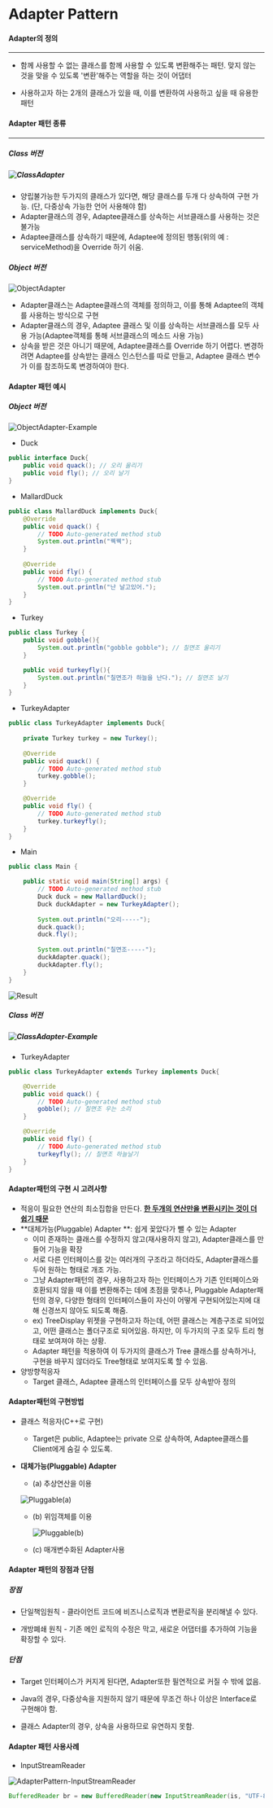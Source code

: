 # Adapter Pattern

#### Adapter의 정의

------

- 함께 사용할 수 없는 클래스를 함께 사용할 수 있도록 변환해주는 패턴. 맞지 않는 것을 맞을 수 있도록 '변환'해주는 역할을 하는 것이 어댑터

- 사용하고자 하는 2개의 클래스가 있을 때, 이를 변환하여 사용하고 싶을 때 유용한 패턴

#### Adapter 패턴 종류

------

##### Class 버전

##### ![ClassAdapter](../../resource/structural-patterns/ClassAdapter.png)

- 양립불가능한 두가지의 클래스가 있다면, 해당 클래스를 두개 다 상속하여 구현 가능. (단, 다중상속 가능한 언어 사용해야 함)
- Adapter클래스의 경우, Adaptee클래스를 상속하는 서브클래스를 사용하는 것은 불가능
- Adaptee클래스를 상속하기 때문에, Adaptee에 정의된 행동(위의 예 : serviceMethod)을 Override 하기 쉬움.

##### Object 버전

![ObjectAdapter](../../resource/structural-patterns/ObjectAdapter.png)

- Adapter클래스는 Adaptee클래스의 객체를 정의하고, 이를 통해 Adaptee의 객체를 사용하는 방식으로 구현
- Adapter클래스의 경우, Adaptee 클래스 및 이를 상속하는 서브클래스를 모두 사용 가능(Adaptee객체를 통해 서브클래스의 메소드 사용 가능)
- 상속을 받은 것은 아니기 때문에, Adaptee클래스를 Override 하기 어렵다. 변경하려면 Adaptee를 상속받는 클래스 인스턴스를 따로 만들고, Adaptee 클래스 변수가 이를 참조하도록 변경하여야 한다.

#### Adapter 패턴 예시

##### Object 버전

![ObjectAdapter-Example](../../resource/structural-patterns/ObjectAdapter-Example.png)

* Duck

```java
public interface Duck{
	public void quack(); // 오리 울리기
	public void fly(); // 오리 날기
}
```

* MallardDuck

```java
public class MallardDuck implements Duck{
	@Override
	public void quack() {
		// TODO Auto-generated method stub
		System.out.println("꿱꿱");
	}
  
	@Override
	public void fly() {
		// TODO Auto-generated method stub
		System.out.println("난 날고있어.");
	}
}
```

* Turkey

```java
public class Turkey {
	public void gobble(){
		System.out.println("gobble gobble"); // 칠면조 울리기
	}

	public void turkeyfly(){
		System.out.println("칠면조가 하늘을 난다."); // 칠면조 날기
	}
}
```

* TurkeyAdapter

```java
public class TurkeyAdapter implements Duck{
	
	private Turkey turkey = new Turkey();
	
	@Override
	public void quack() {
		// TODO Auto-generated method stub
		turkey.gobble();
	}

	@Override
	public void fly() {
		// TODO Auto-generated method stub
		turkey.turkeyfly();
	}
}
```

* Main

```java
public class Main {

	public static void main(String[] args) {
		// TODO Auto-generated method stub
		Duck duck = new MallardDuck();
		Duck duckAdapter = new TurkeyAdapter();
    
		System.out.println("오리-----");
		duck.quack();
		duck.fly();
		
		System.out.println("칠면조-----");
		duckAdapter.quack();
		duckAdapter.fly();
	}
}
```

![Result](../../resource/structural-patterns/Result.png)

##### Class 버전

##### ![ClassAdapter-Example](../../resource/structural-patterns/ClassAdapter-Example.png)

* TurkeyAdapter

```java
public class TurkeyAdapter extends Turkey implements Duck{

	@Override
	public void quack() {
		// TODO Auto-generated method stub
		gobble(); // 칠면조 우는 소리
	}

	@Override
	public void fly() {
		// TODO Auto-generated method stub
		turkeyfly(); // 칠면조 하늘날기
	}
}
```

#### Adapter패턴의 구현 시 고려사항

* 적응이 필요한 연산의 최소집합을 만든다. <u>**한 두개의 연산만을 변환시키는 것이 더 쉽기 때문**</u>
* **대체가능(Pluggable) Adapter **: 쉽게 꽂았다가 뺄 수 있는 Adapter
  * 이미 존재하는 클래스를 수정하지 않고(재사용하지 않고), Adapter클래스를 만들어 기능을 확장
  * 서로 다른 인터페이스를 갖는 여러개의 구조라고 하더라도, Adapter클래스를 두어 원하는 형태로 개조 가능.
  * 그냥 Adapter패턴의 경우, 사용하고자 하는 인터페이스가 기존 인터페이스와 호환되지 않을 때 이를 변환해주는 데에 초점을 맞추나, Pluggable Adapter패턴의 경우, 다양한 형태의 인터페이스들이 자신이 어떻게 구현되어있는지에 대해 신경쓰지 않아도 되도록 해줌.
  * ex) TreeDisplay 위젯을 구현하고자 하는데, 어떤 클래스는 계층구조로 되어있고, 어떤 클래스는 폴더구조로 되어있음. 하지만, 이 두가지의 구조 모두 트리 형태로 보여져야 하는 상황.
  * Adapter 패턴을 적용하여 이 두가지의 클래스가 Tree 클래스를 상속하거나, 구현을 바꾸지 않더라도 Tree형태로 보여지도록 할 수 있음.
* 양방향적응자
  * Target 클래스, Adaptee 클래스의 인터페이스를 모두 상속받아 정의

#### Adapter패턴의 구현방법

* 클래스 적응자(C++로 구현)

  * Target은 public, Adaptee는 private 으로 상속하여, Adaptee클래스를 Client에게 숨길 수 있도록.

* **대체가능(Pluggable) Adapter**

  * (a) 추상연산을 이용

  ![Pluggable(a)](../../resource/structural-patterns/Pluggable(a).png)

  

  * (b) 위임객체를 이용

    ![Pluggable(b)](../../resource/structural-patterns/Pluggable(b).png)

  * (c) 매개변수화된 Adapter사용

#### Adapter 패턴의 장점과 단점

##### 장점

* 단일책임원칙 - 클라이언트 코드에 비즈니스로직과 변환로직을 분리해낼 수 있다.

* 개방폐쇄 원칙 - 기존 메인 로직의 수정은 막고, 새로운 어댑터를 추가하여 기능을 확장할 수 있다.

##### 단점

* Target 인터페이스가 커지게 된다면, Adapter또한 필연적으로 커질 수 밖에 없음.
* Java의 경우, 다중상속을 지원하지 않기 때문에 무조건 하나 이상은 Interface로 구현해야 함.

* 클래스 Adapter의 경우, 상속을 사용하므로 유연하지 못함.

#### Adapter 패턴 사용사례

* InputStreamReader

![AdapterPattern-InputStreamReader](../../resource/structural-patterns/AdapterPattern-InputStreamReader.png)

```java
BufferedReader br = new BufferedReader(new InputStreamReader(is, "UTF-8"));
```


